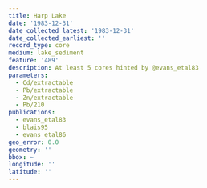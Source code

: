 ```yaml
---
title: Harp Lake
date: '1983-12-31'
date_collected_latest: '1983-12-31'
date_collected_earliest: ''
record_type: core
medium: lake_sediment
feature: '489'
description: At least 5 cores hinted by @evans_etal83
parameters:
  - Cd/extractable
  - Pb/extractable
  - Zn/extractable
  - Pb/210
publications:
  - evans_etal83
  - blais95
  - evans_etal86
geo_error: 0.0
geometry: ''
bbox: ~
longitude: ''
latitude: ''
---
```

